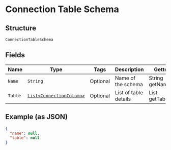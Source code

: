 
# Connection Table Schema

## Structure

`ConnectionTableSchema`

## Fields

| Name | Type | Tags | Description | Getter | Setter |
|  --- | --- | --- | --- | --- | --- |
| `Name` | `String` | Optional | Name of the schema | String getName() | setName(String name) |
| `Table` | [`List<ConnectionColumn>`](../../doc/models/connection-column.md) | Optional | List of table details | List<ConnectionColumn> getTable() | setTable(List<ConnectionColumn> table) |

## Example (as JSON)

```json
{
  "name": null,
  "table": null
}
```

